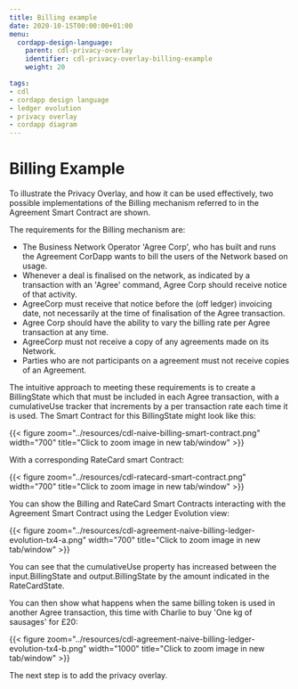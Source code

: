 ```yaml
---
title: Billing example
date: 2020-10-15T00:00:00+01:00
menu:
  cordapp-design-language:
    parent: cdl-privacy-overlay
    identifier: cdl-privacy-overlay-billing-example
    weight: 20

tags:
- cdl
- cordapp design language
- ledger evolution
- privacy overlay
- cordapp diagram
---
```


# Billing Example

To illustrate the Privacy Overlay, and how it can be used effectively, two possible implementations of the Billing mechanism referred to in the Agreement Smart Contract are shown.

The requirements for the Billing mechanism are:

* The Business Network Operator 'Agree Corp', who has built and runs the Agreement CorDapp wants to bill the users of the Network based on usage.
* Whenever a deal is finalised on the network, as indicated by a transaction with an 'Agree' command, Agree Corp should receive notice of that activity.
* AgreeCorp must receive that notice before the (off ledger) invoicing date, not necessarily at the time of finalisation of the Agree transaction.
* Agree Corp should have the ability to vary the billing rate per Agree transaction at any time.
* AgreeCorp must not receive a copy of any agreements made on its Network.
* Parties who are not participants on a agreement must not receive copies of an Agreement.

The intuitive approach to meeting these requirements is to create a BillingState which that must be included in each Agree transaction, with a cumulativeUse tracker that increments by a per transaction rate each time it is used. The Smart Contract for this BillingState might look like this:

{{< figure zoom="../resources/cdl-naive-billing-smart-contract.png" width="700" title="Click to zoom image in new tab/window" >}}

With a corresponding RateCard smart Contract:

{{< figure zoom="../resources/cdl-ratecard-smart-contract.png" width="700" title="Click to zoom image in new tab/window" >}}

You can show the Billing and RateCard Smart Contracts interacting with the Agreement Smart Contract using the Ledger Evolution view:

{{< figure zoom="../resources/cdl-agreement-naive-billing-ledger-evolution-tx4-a.png" width="700" title="Click to zoom image in new tab/window" >}}

You can see that the cumulativeUse property has increased between the input.BillingState and output.BillingState by the amount indicated in the RateCardState.

You can then show what happens when the same billing token is used in another Agree transaction, this time with Charlie to buy 'One kg of sausages' for £20:

{{< figure zoom="../resources/cdl-agreement-naive-billing-ledger-evolution-tx4-b.png" width="1000" title="Click to zoom image in new tab/window" >}}

The next step is to add the privacy overlay. 
